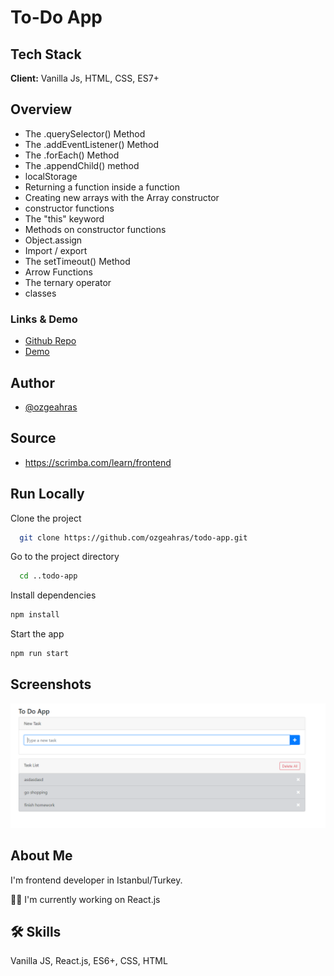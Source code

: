 # To-Do App

## Tech Stack

**Client:** Vanilla Js, HTML, CSS, ES7+

## Overview

- The .querySelector() Method
- The .addEventListener() Method
- The .forEach() Method
- The .appendChild() method
- localStorage
- Returning a function inside a function
- Creating new arrays with the Array constructor
- constructor functions
- The "this" keyword
- Methods on constructor functions
- Object.assign
- Import / export
- The setTimeout() Method
- Arrow Functions
- The ternary operator
- classes

### Links & Demo

- [Github Repo](https://github.com/ozgeahras/todo-app)
- [Demo](https://ozgeahras.github.io/todo-app/)

## Author

- [@ozgeahras](https://github.com/ozgeahras)

## Source

- https://scrimba.com/learn/frontend

## Run Locally

Clone the project

```bash
  git clone https://github.com/ozgeahras/todo-app.git
```

Go to the project directory

```bash
  cd ..todo-app
```

Install dependencies

```bash
npm install
```

Start the app

```bash
npm run start
```

## Screenshots

![App Screenshot](https://github.com/ozgeahras/todo-app/blob/main/screenshot.png)

## About Me

I'm frontend developer in Istanbul/Turkey.

👩‍💻 I'm currently working on React.js

## 🛠 Skills

Vanilla JS, React.js, ES6+, CSS, HTML
